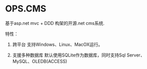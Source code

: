 OPS.CMS
===========

基于asp.net mvc + DDD 构架的开源.net cms系统.

特性：
1. 跨平台
   支持Windows、Linux、MacOX运行。

2. 支援多种数据库
   默认使用SQLite作为数据库，同时支持Sql Server、MySQL、OLEDB(ACCESS)
